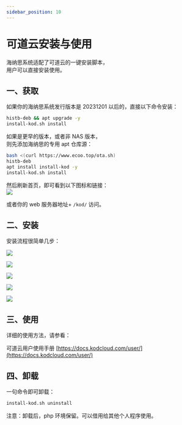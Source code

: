 ```yaml
---
sidebar_position: 10
---
```


# 可道云安装与使用

海纳思系统适配了可道云的一键安装脚本，  
用户可以直接安装使用。

## 一、获取

如果你的海纳思系统发行版本是 20231201 以后的，直接以下命令安装：

```bash
histb-deb && apt upgrade -y
install-kod.sh install
```

如果是更早的版本，或者非 NAS 版本，  
则先添加海纳思的专用 apt 仓库源：

```bash
bash <(curl https://www.ecoo.top/ota.sh)
histb-deb
apt install install-kod -y
install-kod.sh install
```

然后刷新首页，即可看到以下图标和链接：  
![](./img/kod1.jpg)

或者你的 web 服务器地址+ `/kod/` 访问。

## 二、安装

安装流程很简单几步：

![](./img/kod2.jpg)

![](./img/kod3.jpg)

![](./img/kod4.jpg)

![](./img/kod5.jpg)

![](./img/kod6.jpg)

## 三、使用

详细的使用方法，请参看：

可道云用户使用手册 [https://docs.kodcloud.com/user/](https://docs.kodcloud.com/user/)

## 四、卸载

一句命令即可卸载：

```bash
install-kod.sh uninstall
```

注意：卸载后，php 环境保留。可以借用给其他个人程序使用。
